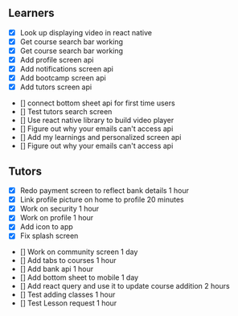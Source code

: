 ## Learners

- [x] Look up displaying video in react native
- [x] Get course search bar working
- [x] Get course search bar working
- [x] Add profile screen api
- [x] Add notifications screen api
- [x] Add bootcamp screen api
- [x] Add tutors screen api
- [] connect bottom sheet api for first time users
- [] Test tutors search screen
- [] Use react native library to build video player
- [] Figure out why your emails can't access api
- [] Add my learnings and personalized screen api
- [] Figure out why your emails can't access api

## Tutors

- [x] Redo payment screen to reflect bank details 1 hour
- [x] Link profile picture on home to profile 20 minutes
- [x] Work on security 1 hour
- [x] Work on profile 1 hour
- [x] Add icon to app
- [x] Fix splash screen

- [] Work on community screen 1 day
- [] Add tabs to courses 1 hour
- [] Add bank api 1 hour
- [] Add bottom sheet to mobile 1 day
- [] Add react query and use it to update course addition 2 hours
- [] Test adding classes 1 hour
- [] Test Lesson request 1 hour
